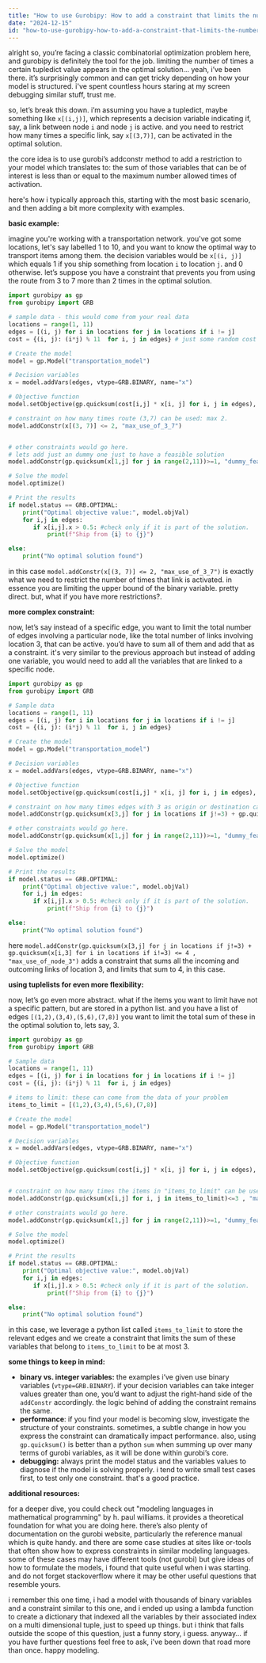 ```yaml
---
title: "How to use Gurobipy: How to add a constraint that limits the number of times a certain tupledict value can appear in the optimal solution?"
date: "2024-12-15"
id: "how-to-use-gurobipy-how-to-add-a-constraint-that-limits-the-number-of-times-a-certain-tupledict-value-can-appear-in-the-optimal-solution"
---
```


alright so, you’re facing a classic combinatorial optimization problem here, and gurobipy is definitely the tool for the job. limiting the number of times a certain tupledict value appears in the optimal solution… yeah, i’ve been there. it’s surprisingly common and can get tricky depending on how your model is structured. i've spent countless hours staring at my screen debugging similar stuff, trust me.

so, let’s break this down. i’m assuming you have a tupledict, maybe something like `x[(i,j)]`, which represents a decision variable indicating if, say, a link between node `i` and node `j` is active. and you need to restrict how many times a specific link, say `x[(3,7)]`, can be activated in the optimal solution.

the core idea is to use gurobi’s addconstr method to add a restriction to your model which translates to: the sum of those variables that can be of interest is less than or equal to the maximum number allowed times of activation.

here's how i typically approach this, starting with the most basic scenario, and then adding a bit more complexity with examples.

**basic example:**

imagine you're working with a transportation network. you've got some locations, let's say labelled 1 to 10, and you want to know the optimal way to transport items among them. the decision variables would be `x[(i, j)]` which equals 1 if you ship something from location `i` to location `j`. and 0 otherwise. let’s suppose you have a constraint that prevents you from using the route from 3 to 7 more than 2 times in the optimal solution.

```python
import gurobipy as gp
from gurobipy import GRB

# sample data - this would come from your real data
locations = range(1, 11)
edges = [(i, j) for i in locations for j in locations if i != j]
cost = {(i, j): (i*j) % 11  for i, j in edges} # just some random cost

# Create the model
model = gp.Model("transportation_model")

# Decision variables
x = model.addVars(edges, vtype=GRB.BINARY, name="x")

# Objective function
model.setObjective(gp.quicksum(cost[i,j] * x[i, j] for i, j in edges), GRB.MINIMIZE)

# constraint on how many times route (3,7) can be used: max 2.
model.addConstr(x[(3, 7)] <= 2, "max_use_of_3_7")


# other constraints would go here.
# lets add just an dummy one just to have a feasible solution
model.addConstr(gp.quicksum(x[1,j] for j in range(2,11))>=1, "dummy_feasibility")

# Solve the model
model.optimize()

# Print the results
if model.status == GRB.OPTIMAL:
    print("Optimal objective value:", model.objVal)
    for i,j in edges:
       if x[i,j].x > 0.5: #check only if it is part of the solution.
           print(f"Ship from {i} to {j}")

else:
    print("No optimal solution found")
```
in this case `model.addConstr(x[(3, 7)] <= 2, "max_use_of_3_7")` is exactly what we need to restrict the number of times that link is activated. in essence you are limiting the upper bound of the binary variable. pretty direct.
but, what if you have more restrictions?.

**more complex constraint:**

now, let’s say instead of a specific edge, you want to limit the total number of edges involving a particular node, like the total number of links involving location 3,  that can be active. you’d have to sum all of them and add that as a constraint. it's very similar to the previous approach but instead of adding one variable, you would need to add all the variables that are linked to a specific node.

```python
import gurobipy as gp
from gurobipy import GRB

# Sample data
locations = range(1, 11)
edges = [(i, j) for i in locations for j in locations if i != j]
cost = {(i, j): (i*j) % 11  for i, j in edges}

# Create the model
model = gp.Model("transportation_model")

# Decision variables
x = model.addVars(edges, vtype=GRB.BINARY, name="x")

# Objective function
model.setObjective(gp.quicksum(cost[i,j] * x[i, j] for i, j in edges), GRB.MINIMIZE)

# constraint on how many times edges with 3 as origin or destination can be used: max 4
model.addConstr(gp.quicksum(x[3,j] for j in locations if j!=3) + gp.quicksum(x[i,3] for i in locations if i!=3) <= 4 , "max_use_of_node_3")

# other constraints would go here.
model.addConstr(gp.quicksum(x[1,j] for j in range(2,11))>=1, "dummy_feasibility")

# Solve the model
model.optimize()

# Print the results
if model.status == GRB.OPTIMAL:
    print("Optimal objective value:", model.objVal)
    for i,j in edges:
       if x[i,j].x > 0.5: #check only if it is part of the solution.
           print(f"Ship from {i} to {j}")

else:
    print("No optimal solution found")

```
here `model.addConstr(gp.quicksum(x[3,j] for j in locations if j!=3) + gp.quicksum(x[i,3] for i in locations if i!=3) <= 4 , "max_use_of_node_3")` adds a constraint that sums all the incoming and outcoming links of location 3, and limits that sum to 4, in this case.

**using tuplelists for even more flexibility:**

now, let’s go even more abstract. what if the items you want to limit have not a specific pattern, but are stored in a python list. and you have a list of edges `[(1,2),(3,4),(5,6),(7,8)]` you want to limit the total sum of these in the optimal solution to, lets say, 3.

```python
import gurobipy as gp
from gurobipy import GRB

# Sample data
locations = range(1, 11)
edges = [(i, j) for i in locations for j in locations if i != j]
cost = {(i, j): (i*j) % 11  for i, j in edges}

# items to limit: these can come from the data of your problem
items_to_limit = [(1,2),(3,4),(5,6),(7,8)]

# Create the model
model = gp.Model("transportation_model")

# Decision variables
x = model.addVars(edges, vtype=GRB.BINARY, name="x")

# Objective function
model.setObjective(gp.quicksum(cost[i,j] * x[i, j] for i, j in edges), GRB.MINIMIZE)


# constraint on how many times the items in "items_to_limit" can be used: max 3
model.addConstr(gp.quicksum(x[i,j] for i, j in items_to_limit)<=3 , "max_use_of_items_to_limit")

# other constraints would go here.
model.addConstr(gp.quicksum(x[1,j] for j in range(2,11))>=1, "dummy_feasibility")

# Solve the model
model.optimize()

# Print the results
if model.status == GRB.OPTIMAL:
    print("Optimal objective value:", model.objVal)
    for i,j in edges:
       if x[i,j].x > 0.5: #check only if it is part of the solution.
           print(f"Ship from {i} to {j}")

else:
    print("No optimal solution found")

```
in this case, we leverage a python list called `items_to_limit` to store the relevant edges and we create a constraint that limits the sum of these variables that belong to `items_to_limit` to be at most 3.

**some things to keep in mind:**

*   **binary vs. integer variables:** the examples i’ve given use binary variables (`vtype=GRB.BINARY`). if your decision variables can take integer values greater than one, you’d want to adjust the right-hand side of the `addConstr` accordingly. the logic behind of adding the constraint remains the same.
*   **performance**: if you find your model is becoming slow, investigate the structure of your constraints. sometimes, a subtle change in how you express the constraint can dramatically impact performance. also, using `gp.quicksum()` is better than a python `sum` when summing up over many terms of gurobi variables, as it will be done within gurobi’s core.
*   **debugging:** always print the model status and the variables values to diagnose if the model is solving properly. i tend to write small test cases first, to test only one constraint. that's a good practice.

**additional resources:**

for a deeper dive, you could check out "modeling languages in mathematical programming" by h. paul williams. it provides a theoretical foundation for what you are doing here. there’s also plenty of documentation on the gurobi website, particularly the reference manual which is quite handy. and there are some case studies at sites like or-tools that often show how to express constraints in similar modeling languages. some of these cases may have different tools (not gurobi) but give ideas of how to formulate the models, i found that quite useful when i was starting. and do not forget stackoverflow where it may be other useful questions that resemble yours.

i remember this one time, i had a model with thousands of binary variables and a constraint similar to this one, and i ended up using a lambda function to create a dictionary that indexed all the variables by their associated index on a multi dimensional tuple, just to speed up things. but i think that falls outside the scope of this question, just a funny story, i guess. anyway… if you have further questions feel free to ask, i've been down that road more than once. happy modeling.
